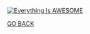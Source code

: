 [![Everything Is AWESOME](https://i.sstatic.net/q3ceS.png)](https://vimeo.com/1037265398)

[GO BACK](https://aaronrmoreno.github.io/PHOTON)

